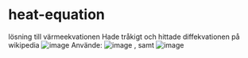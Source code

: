 # heat-equation
lösning till värmeekvationen
Hade tråkigt och hittade diffekvationen på wikipedia
![image](https://github.com/user-attachments/assets/7b2c9444-5f22-476c-a4c6-908b8e749d7b)
Använde: ![image](https://github.com/user-attachments/assets/f3f609ca-6715-4d0f-9374-662dc5929477) , samt ![image](https://github.com/user-attachments/assets/8a350295-1d6a-4e2e-9591-c8120730f0df)

